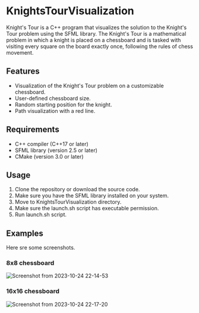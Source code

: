 # KnightsTourVisualization

Knight's Tour is a C++ program that visualizes the solution to the Knight's Tour problem using the SFML library. The Knight's Tour is a mathematical problem in which a knight is placed on a chessboard and is tasked with visiting every square on the board exactly once, following the rules of chess movement.

## Features

- Visualization of the Knight's Tour problem on a customizable chessboard.
- User-defined chessboard size.
- Random starting position for the knight.
- Path visualization with a red line.

## Requirements

- C++ compiler (C++17 or later)
- SFML library (version 2.5 or later)
- CMake (version 3.0 or later)

## Usage

1. Clone the repository or download the source code.
2. Make sure you have the SFML library installed on your system.
3. Move to KnightsTourVisualization directory.
4. Make sure the launch.sh script has executable permission.
5. Run launch.sh script.

## Examples

Here sre some screenshots.

### 8x8 chessboard
![Screenshot from 2023-10-24 22-14-53](https://github.com/SamvelMakaryan/KnightsTourVisualization/assets/123547362/e4dda8d1-4196-4393-8cf0-76f22dfd347d)

### 16x16 chessboard
![Screenshot from 2023-10-24 22-17-20](https://github.com/SamvelMakaryan/KnightsTourVisualization/assets/123547362/dca5c55c-1716-4ab1-bcc0-85dc92592bfa)
